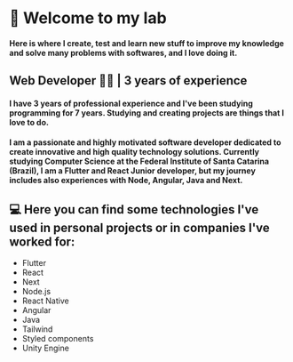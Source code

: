   # 🧪 Welcome to my lab
  #### Here is where I create, test and learn new stuff to improve my knowledge and solve many problems with softwares, and I love doing it.
  
  ## Web Developer 👨‍💻 | 3 years of experience
  
  #### I have 3 years of professional experience and I've been studying programming for 7 years. Studying and creating projects are things that I love to do.
  #### I am a passionate and highly motivated software developer dedicated to create innovative and high quality technology solutions. Currently studying Computer Science at the Federal Institute of Santa Catarina (Brazil), I am a Flutter and React Junior developer, but my journey includes also experiences with Node, Angular, Java and Next.

  
  ## 💻 Here you can find some technologies I've used in personal projects or in companies I've worked for:
  - Flutter
  - React
  - Next
  - Node.js
  - React Native
  - Angular
  - Java
  - Tailwind
  - Styled components
  - Unity Engine
